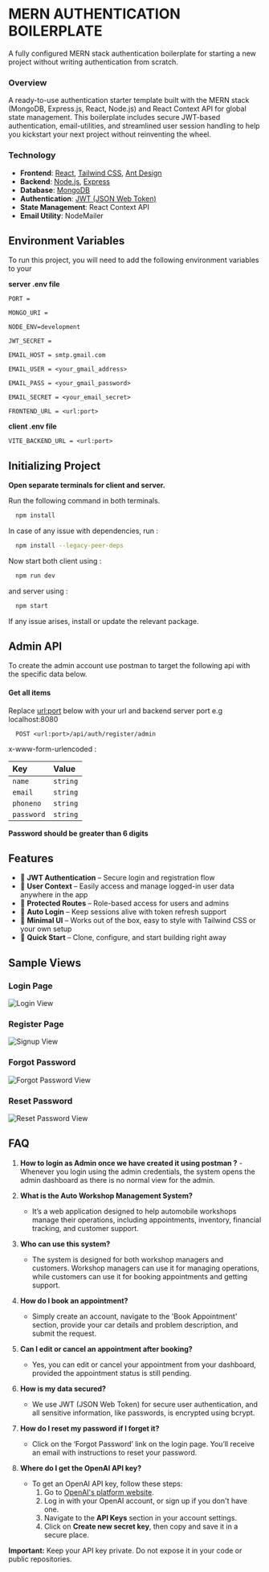 # MERN AUTHENTICATION BOILERPLATE

A fully configured MERN stack authentication boilerplate for starting a new project without writing authentication from scratch.

### Overview

A ready-to-use authentication starter template built with the MERN stack (MongoDB, Express.js, React, Node.js) and React Context API for global state management. This boilerplate includes secure JWT-based authentication, email-utilities, and streamlined user session handling to help you kickstart your next project without reinventing the wheel.

### Technology

- **Frontend**: [React](https://react.dev/), [Tailwind CSS](https://tailwindcss.com/), [Ant Design](https://ant.design/)
- **Backend**: [Node.js](https://nodejs.org/), [Express](https://expressjs.com/)
- **Database**: [MongoDB](https://www.mongodb.com/)
- **Authentication**: [JWT (JSON Web Token)](https://jwt.io/)
- **State Management**: React Context API
- **Email Utility**: NodeMailer

## Environment Variables

To run this project, you will need to add the following environment variables to your

**server .env file**

`PORT =`

`MONGO_URI =`

`NODE_ENV=development`

`JWT_SECRET =`

`EMAIL_HOST = smtp.gmail.com`

`EMAIL_USER = <your_gmail_address>`

`EMAIL_PASS = <your_gmail_password>`

`EMAIL_SECRET = <your_email_secret>`

`FRONTEND_URL = <url:port>`

**client .env file**

`VITE_BACKEND_URL = <url:port>`

## Initializing Project

**Open separate terminals for client and server.**

Run the following command in both terminals.

```bash
  npm install
```

In case of any issue with dependencies, run :

```bash
  npm install --legacy-peer-deps
```

Now start both client using :

```bash
  npm run dev
```

and server using :

```bash
  npm start
```

If any issue arises, install or update the relevant package.

## Admin API

To create the admin account use postman to target the following api with the specific data below.

#### Get all items

Replace <url:port> below with your url and backend server port e.g localhost:8080

```http
  POST <url:port>/api/auth/register/admin
```

x-www-form-urlencoded :

| Key        | Value    |
| :--------- | :------- |
| `name`     | `string` |
| `email`    | `string` |
| `phoneno`  | `string` |
| `password` | `string` |

**Password should be greater than 6 digits**

## Features

- 🔑 **JWT Authentication** – Secure login and registration flow
- 👤 **User Context** – Easily access and manage logged-in user data anywhere in the app
- 📄 **Protected Routes** – Role-based access for users and admins
- 🔄 **Auto Login** – Keep sessions alive with token refresh support
- 🎨 **Minimal UI** – Works out of the box, easy to style with Tailwind CSS or your own setup
- 🚀 **Quick Start** – Clone, configure, and start building right away

## Sample Views

### Login Page

![Login View](https://github.com/TalhaHunter10/MERN-Auth-Boilerplate/blob/main/Sample%20Views/login.png?raw=true)

### Register Page

![Signup View](https://github.com/TalhaHunter10/MERN-Auth-Boilerplate/blob/main/Sample%20Views/register.png?raw=true)

### Forgot Password

![Forgot Password View](https://github.com/TalhaHunter10/MERN-Auth-Boilerplate/blob/main/Sample%20Views/forgot%20password.png?raw=true)

### Reset Password

![Reset Password View](https://github.com/TalhaHunter10/MERN-Auth-Boilerplate/blob/main/Sample%20Views/forgot%20password.png?raw=true)

## FAQ

1. **How to login as Admin once we have created it using postman ?**
   -Whenever you login using the admin credentials, the system opens the admin dashboard as there is no normal view for the admin.

2. **What is the Auto Workshop Management System?**

   - It’s a web application designed to help automobile workshops manage their operations, including appointments, inventory, financial tracking, and customer support.

3. **Who can use this system?**

   - The system is designed for both workshop managers and customers. Workshop managers can use it for managing operations, while customers can use it for booking appointments and getting support.

4. **How do I book an appointment?**

   - Simply create an account, navigate to the 'Book Appointment' section, provide your car details and problem description, and submit the request.

5. **Can I edit or cancel an appointment after booking?**

   - Yes, you can edit or cancel your appointment from your dashboard, provided the appointment status is still pending.

6. **How is my data secured?**

   - We use JWT (JSON Web Token) for secure user authentication, and all sensitive information, like passwords, is encrypted using bcrypt.

7. **How do I reset my password if I forget it?**

   - Click on the ‘Forgot Password’ link on the login page. You’ll receive an email with instructions to reset your password.

8. **Where do I get the OpenAI API key?**
   - To get an OpenAI API key, follow these steps:
     1. Go to [OpenAI's platform website](https://platform.openai.com/).
     2. Log in with your OpenAI account, or sign up if you don't have one.
     3. Navigate to the **API Keys** section in your account settings.
     4. Click on **Create new secret key**, then copy and save it in a secure place.

**Important:** Keep your API key private. Do not expose it in your code or public repositories.
